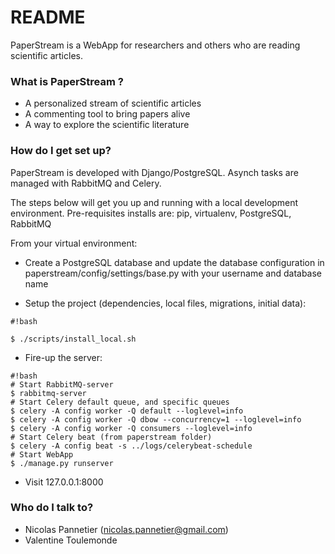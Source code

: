 # README #

PaperStream is a WebApp for researchers and others who are reading scientific articles.

### What is PaperStream ? ###

* A personalized stream of scientific articles 
* A commenting tool to bring papers alive
* A way to explore the scientific literature

### How do I get set up? ###

PaperStream is developed with Django/PostgreSQL. Asynch tasks are managed with
RabbitMQ and Celery.  

The steps below will get you up and running with a local development environment. 
Pre-requisites installs are: pip, virtualenv, PostgreSQL, RabbitMQ

From your virtual environment:

* Create a PostgreSQL database and update the database configuration in 
paperstream/config/settings/base.py with your username and database name

* Setup the project (dependencies, local files, migrations, initial data):  

```
#!bash

$ ./scripts/install_local.sh
```

* Fire-up the server:

```
#!bash
# Start RabbitMQ-server
$ rabbitmq-server
# Start Celery default queue, and specific queues
$ celery -A config worker -Q default --loglevel=info
$ celery -A config worker -Q dbow --concurrency=1 --loglevel=info
$ celery -A config worker -Q consumers --loglevel=info
# Start Celery beat (from paperstream folder)
$ celery -A config beat -s ../logs/celerybeat-schedule
# Start WebApp
$ ./manage.py runserver

```

* Visit 127.0.0.1:8000

### Who do I talk to? ###

* Nicolas Pannetier (nicolas.pannetier@gmail.com)
* Valentine Toulemonde


